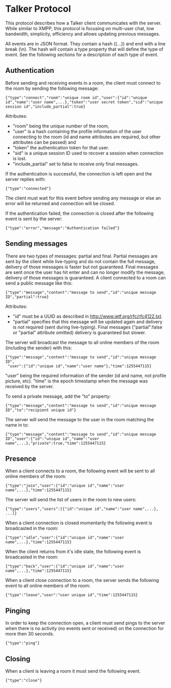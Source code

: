 # Talker Protocol
This protocol describes how a Talker client communicates with the server. While similar to XMPP, this protocol is focusing on multi-user chat, low bandwidth, simplicity, efficiency and allows updating previous messages.

All events are in JSON format. They contain a hash ({...}) and end with a line break (\n). The hash will contain a type property that will define the type of event. See the following sections for a description of each type of event.

## Authentication
Before sending and receiving events in a room, the client must connect to the room by sending the following message:

    {"type":"connect","room":"unique room id","user":{"id":"unique id","name":"user name",...},"token":"user secret token","sid":"unique session id","include_partial":true}

Attributes:

* "room" being the unique number of the room,
* "user" is a hash containing the profile information of the user connecting to the room (id and name attributes are required, but other attributes can be passed) and
* "token" the authentication token for that user.
* "sid" is a unique session ID used to recover a session when connection is lost.
* "include_partial" set to false to receive only final messages.

If the authentication is successful, the connection is left open and the server replies with:

    {"type":"connected"}

The client must wait for this event before sending any message or else an error will be returned and connection will be closed.

If the authentication failed, the connection is closed after the following event is sent by the server:

    {"type":"error","message":"Authentication failed"}

## Sending messages
There are two types of messages: partial and final. Partial messages are sent by the client while live-typing and do not contain the full message, delivery of those messages is faster but not guaranteed. Final messages are sent once the user has hit enter and can no longer modify the message, delivery of those messages is guaranteed.
A client connected to a room can send a public message like this:

    {"type":"message","content":"message to send","id":"unique message ID","partial":true}

Attributes:

 * "id" must be a UUID as described in http://www.ietf.org/rfc/rfc4122.txt.
 * "partial" specifies that this message will be updated again and delivery is not required (sent during live-typing). Final messages ("partial":false or "partial" attribute omitted) delivery is guaranteed but slower.

The server will broadcast the message to all online members of the room (including the sender) with this:

    {"type":"message","content":"message to send","id":"unique message ID",
     "user":{"id":"unique id","name":"user name"},"time":1255447115}

"user" being the required information of the sender (id and name, not profile picture, etc).
"time" is the epoch timestamp when the message was received by the server.

To send a private message, add the "to" property:

    {"type":"message","content":"message to send","id":"unique message ID","to":"recipient unique id"}

The server will send the message to the user in the room matching the name in to:

    {"type":"message","content":"message to send","id":"unique message ID","user":{"id":"unique id","name":"user name",...},"private":true,"time":1255447115}


## Presence
When a client connects to a room, the following event will be sent to all online members of the room:

    {"type":"join","user":{"id":"unique id","name":"user name",...},"time":1255447115}

The server will send the list of users in the room to new users:

    {"type":"users","users":[{"id":"unique id","name":"user name",...}, ...]}

When a client connection is closed momentarily the following event is broadcasted in the room:

    {"type":"idle","user":{"id":"unique id","name":"user name",...},"time":1255447115}

When the client returns from it's idle state, the following event is broadcasted in the room:

    {"type":"back","user":{"id":"unique id","name":"user name",...},"time":1255447115}

When a client close connection to a room, the server sends the following event to all online members of the room:

    {"type":"leave","user":"user unique id","time":1255447115}

## Pinging
In order to keep the connection open, a client must send pings to the server when there is no activity (no events sent or received) on the connection for more then 30 seconds.

    {"type":"ping"}

## Closing
When a client is leaving a room it must send the following event.

    {"type":"close"}
